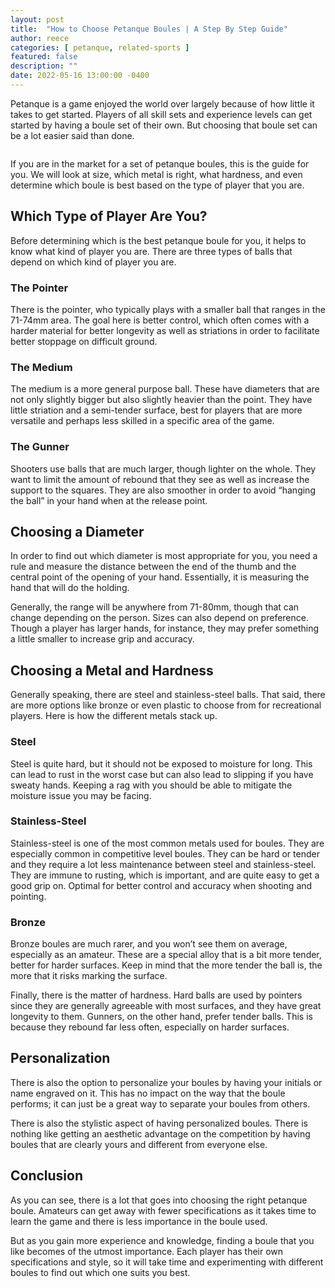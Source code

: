 ```yaml
---
layout: post
title:  "How to Choose Petanque Boules | A Step By Step Guide"
author: reece
categories: [ petanque, related-sports ]
featured: false
description: ""
date: 2022-05-16 13:00:00 -0400
---
```

    

<!-- wp:paragraph -->
<p xmlns="http://www.w3.org/1999/xhtml">Petanque is a game enjoyed the world over largely because of how little it takes to get started. Players of all skill sets and experience levels can get started by having a boule set of their own. But choosing that boule set can be a lot easier said than done.</p>
<!-- /wp:paragraph -->

<!-- wp:image {"id":1021,"sizeSlug":"full","linkDestination":"none"} -->
<figure class="wp-block-image size-full"><img src="/img/posts/How-to-Choose-Petanque-Boules.jpg" alt="" class="wp-image-1021"/></figure>
<!-- /wp:image -->

<!-- wp:paragraph -->
<p>If you are in the market for a set of petanque boules, this is the guide for you. We will look at size, which metal is right, what hardness, and even determine which boule is best based on the type of player that you are.</p>
<!-- /wp:paragraph -->

<!-- wp:heading -->
<h2>Which Type of Player Are You?</h2>
<!-- /wp:heading -->

<!-- wp:paragraph -->
<p>Before determining which is the best petanque boule for you, it helps to know what kind of player you are. There are three types of balls that depend on which kind of player you are.</p>
<!-- /wp:paragraph -->

<!-- wp:heading {"level":3} -->
<h3>The Pointer</h3>
<!-- /wp:heading -->

<!-- wp:paragraph -->
<p>There is the pointer, who typically plays with a smaller ball that ranges in the 71-74mm area. The goal here is better control, which often comes with a harder material for better longevity as well as striations in order to facilitate better stoppage on difficult ground.</p>
<!-- /wp:paragraph -->

<!-- wp:heading {"level":3} -->
<h3>The Medium </h3>
<!-- /wp:heading -->

<!-- wp:paragraph -->
<p>The medium is a more general purpose ball. These have diameters that are not only slightly bigger but also slightly heavier than the point. They have little striation and a semi-tender surface, best for players that are more versatile and perhaps less skilled in a specific area of the game.</p>
<!-- /wp:paragraph -->

<!-- wp:heading {"level":3} -->
<h3>The Gunner</h3>
<!-- /wp:heading -->

<!-- wp:paragraph -->
<p>Shooters use balls that are much larger, though lighter on the whole. They want to limit the amount of rebound that they see as well as increase the support to the squares. They are also smoother in order to avoid “hanging the ball” in your hand when at the release point.</p>
<!-- /wp:paragraph -->

<!-- wp:heading -->
<h2>Choosing a Diameter</h2>
<!-- /wp:heading -->

<!-- wp:paragraph -->
<p>In order to find out which diameter is most appropriate for you, you need a rule and measure the distance between the end of the thumb and the central point of the opening of your hand. Essentially, it is measuring the hand that will do the holding.</p>
<!-- /wp:paragraph -->

<!-- wp:paragraph -->
<p>Generally, the range will be anywhere from 71-80mm, though that can change depending on the person. Sizes can also depend on preference. Though a player has larger hands, for instance, they may prefer something a little smaller to increase grip and accuracy.</p>
<!-- /wp:paragraph -->

<!-- wp:heading -->
<h2>Choosing a Metal and Hardness</h2>
<!-- /wp:heading -->

<!-- wp:paragraph -->
<p>Generally speaking, there are steel and stainless-steel balls. That said, there are more options like bronze or even plastic to choose from for recreational players. Here is how the different metals stack up.</p>
<!-- /wp:paragraph -->

<!-- wp:heading {"level":3} -->
<h3>Steel</h3>
<!-- /wp:heading -->

<!-- wp:paragraph -->
<p>Steel is quite hard, but it should not be exposed to moisture for long. This can lead to rust in the worst case but can also lead to slipping if you have sweaty hands. Keeping a rag with you should be able to mitigate the moisture issue you may be facing.</p>
<!-- /wp:paragraph -->

<!-- wp:heading {"level":3} -->
<h3>Stainless-Steel</h3>
<!-- /wp:heading -->

<!-- wp:paragraph -->
<p>Stainless-steel is one of the most common metals used for boules. They are especially common in competitive level boules. They can be hard or tender and they require a lot less maintenance between steel and stainless-steel. They are immune to rusting, which is important, and are quite easy to get a good grip on. Optimal for better control and accuracy when shooting and pointing.</p>
<!-- /wp:paragraph -->

<!-- wp:heading {"level":3} -->
<h3>Bronze</h3>
<!-- /wp:heading -->

<!-- wp:paragraph -->
<p>Bronze boules are much rarer, and you won’t see them on average, especially as an amateur. These are a special alloy that is a bit more tender, better for harder surfaces. Keep in mind that the more tender the ball is, the more that it risks marking the surface.</p>
<!-- /wp:paragraph -->

<!-- wp:paragraph -->
<p>Finally, there is the matter of hardness. Hard balls are used by pointers since they are generally agreeable with most surfaces, and they have great longevity to them. Gunners, on the other hand, prefer tender balls. This is because they rebound far less often, especially on harder surfaces.</p>
<!-- /wp:paragraph -->

<!-- wp:heading -->
<h2>Personalization</h2>
<!-- /wp:heading -->

<!-- wp:paragraph -->
<p>There is also the option to personalize your boules by having your initials or name engraved on it. This has no impact on the way that the boule performs; it can just be a great way to separate your boules from others.</p>
<!-- /wp:paragraph -->

<!-- wp:paragraph -->
<p>There is also the stylistic aspect of having personalized boules. There is nothing like getting an aesthetic advantage on the competition by having boules that are clearly yours and different from everyone else.</p>
<!-- /wp:paragraph -->

<!-- wp:heading -->
<h2>Conclusion</h2>
<!-- /wp:heading -->

<!-- wp:paragraph -->
<p>As you can see, there is a lot that goes into choosing the right petanque boule. Amateurs can get away with fewer specifications as it takes time to learn the game and there is less importance in the boule used.</p>
<!-- /wp:paragraph -->

<!-- wp:paragraph -->
<p>But as you gain more experience and knowledge, finding a boule that you like becomes of the utmost importance. Each player has their own specifications and style, so it will take time and experimenting with different boules to find out which one suits you best.</p>
<!-- /wp:paragraph -->
    